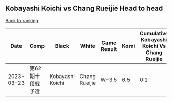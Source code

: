 ## Kobayashi Koichi vs Chang Rueijie Head to head

[Back to ranking](../../index.md)




| **Date** | **Comp** | **Black** | **White** | **Game Result** | **Komi** | **Cumulative Kobayashi Koichi Vs Chang Rueijie** | **Kobayashi Koichi Streak** | **Chang Rueijie Streak** | 
| --- | --- | --- | --- | --- | --- | --- | --- | --- |
| 2023-03-23 | 第62期十段戦予選 | Kobayashi Koichi | Chang Rueijie | W+3.5 | 6.5 | 0:1 | 0 | 1 |




